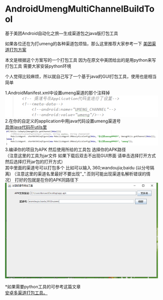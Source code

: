 # AndroidUmengMultiChannelBuildTool
基于美团Android自动化之旅—生成渠道包之java版打包工具</br>

如果各位还在为打umeng的各种渠道包烦恼，那么这里推荐大家参考一下
<a target="_blank" href="http://tech.meituan.com/mt-apk-packaging.html">美团渠道打包方案</a> 

本文是根据这个方案写的一个打包工具 因为在原文中美团给出的是用python来写打包工具 需要大家安装python环境

个人觉得比较麻烦，所以就自己写了一个基于java的GUI打包工具，使用也是相当简单

1.AndroidManifest.xml中设置umeng渠道的那个注释掉</br>
<img src="https://github.com/NQPE/AndroidUmengMultiChannelBuildTool/blob/master/Pics/1.png?raw=true"/></br>
2.在你的自定义的application中用java代码设置umeng渠道号</br>
<a target="_blank" href="https://github.com/NQPE/AndroidUmengMultiChannelBuildTool/blob/master/Utils/getChannelCode">具体java代码在utils里</a> 
<img src="https://github.com/NQPE/AndroidUmengMultiChannelBuildTool/blob/master/Pics/2.png?raw=true"/></br>
3.编译你的项目为APK  然后使用所给的工具包 选择你的APK路径</br>
（注意这里的工具为jar文件 如果下载后双击不出现GUI界面 请单击选择打开方式 然后选择打开jar包的打开方式）</br>
其中里面的渠道号可以打包多个 比如可以输入  360;wandoujia;baidu  (以分号隔离)
（注意这里的渠道名里最好不要出现"_".否则可能出现渠道名解析错误的情况）
打好的包就是在你的APK同路径下
<img src="https://github.com/NQPE/AndroidUmengMultiChannelBuildTool/blob/master/Pics/4.png?raw=true"/></br>

*如果需要python工具的可参考这篇文章</br>
<a target="_blank" href="https://github.com/GavinCT/AndroidMultiChannelBuildTool">安卓多渠道打包工具。</a> 
